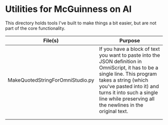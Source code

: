 # Utilities for McGuinness on AI

This directory holds tools I've built to make things a bit easier, but are not part of the core functionality.



| File(s)                          | Purpose                                                      |
| -------------------------------- | ------------------------------------------------------------ |
| MakeQuotedStringForOmniStudio.py | If you have a block of text you want to paste into the JSON definition in OmniScript, it has to be a single line.  This program takes a string (which you've pasted into it) and turns it into such a single line while preserving all the newlines in the original text. |
|                                  |                                                              |
|                                  |                                                              |

